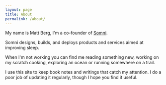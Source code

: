 ```yaml
---
layout: page
title: About
permalink: /about/
---
```


My name is Matt Berg, I'm a co-founder of [Somni](http://puresomni.com/).

Somni designs, builds, and deploys products and services aimed at improving sleep.

When I'm not working you can find me reading something new, working on my scratch cooking, exploring an ocean or running somewhere on a trail.

I use this site to keep book notes and writings that catch my attention. I do a poor job of updating it regularly, though I hope you find it useful.
